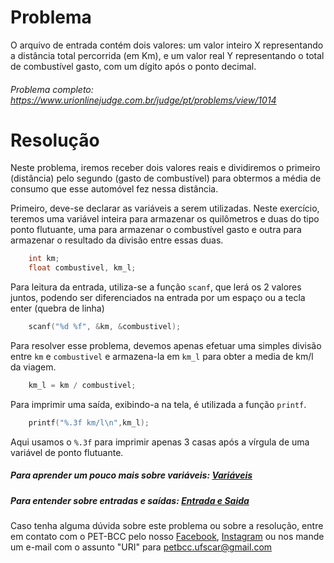 # Problema

O arquivo de entrada contém dois valores: um valor inteiro X representando a distância total percorrida (em Km), e um valor real Y representando o total de combustível gasto, com um dígito após o ponto decimal.

###### Problema completo: https://www.urionlinejudge.com.br/judge/pt/problems/view/1014

# Resolução

Neste problema, iremos receber dois valores reais e dividiremos o primeiro (distância) pelo segundo (gasto de combustível) para obtermos a média de consumo que esse automóvel fez nessa distância.

Primeiro, deve-se declarar as variáveis a serem utilizadas. Neste exercício, teremos uma variável inteira para armazenar os quilômetros e duas do tipo ponto flutuante,
uma para armazenar o combustível gasto e outra para armazenar o resultado da divisão entre essas duas.

```c
	int km;
    float combustivel, km_l;
```

Para leitura da entrada, utiliza-se a função `scanf`, que lerá os 2 valores juntos, podendo ser diferenciados na entrada por um espaço ou a tecla enter (quebra de linha)

```c
	scanf("%d %f", &km, &combustivel);
```

Para resolver esse problema, devemos apenas efetuar uma simples divisão entre `km` e `combustivel` e armazena-la em `km_l` para obter a media de km/l da viagem.

```c
	km_l = km / combustivel;
```

Para imprimir uma saída, exibindo-a na tela, é utilizada a função `printf`.

```c
	printf("%.3f km/l\n",km_l);
```

Aqui usamos o `%.3f` para imprimir apenas 3 casas após a vírgula de uma variável de ponto flutuante.


##### Para aprender um pouco mais sobre variáveis: [Variáveis](http://linguagemc.com.br/variaveis-em-linguagem-c/)

##### Para entender sobre entradas e saídas: [Entrada e Saida](http://linguagemc.com.br/operacoes-de-entrada-e-saida-de-dados-em-linguagem-c/)

Caso tenha alguma dúvida sobre este problema ou sobre a resolução, entre em contato com o PET-BCC pelo nosso
[Facebook](https://www.facebook.com/petbcc/),
[Instagram](https://www.instagram.com/petbcc.ufscar/)
ou nos mande um e-mail com o assunto "URI" para  petbcc.ufscar@gmail.com
